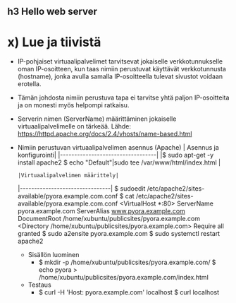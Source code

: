## h3 Hello web server

# x) Lue ja tiivistä

- IP-pohjaiset virtuaalipalvelimet tarvitsevat jokaiselle verkkotunnukselle oman IP-osoitteen, kun taas nimiin perustuvat käyttävät verkkotunnusta (hostname), jonka avulla samalla IP-osoitteella tulevat sivustot voidaan erotella.
- Tämän johdosta nimiin perustuva tapa ei tarvitse yhtä paljon IP-osoitteita ja on monesti myös helpompi ratkaisu.
- Serverin nimen (ServerName) määrittäminen jokaiselle virtuaalipalvelimelle on tärkeää.
Lähde: https://httpd.apache.org/docs/2.4/vhosts/name-based.html
- Nimiin perustuvan virtuaalipalvelimen asennus (Apache)
      | Asennus ja konfigurointi|
      |----------------------------------|
      |$ sudo apt-get -y install apache2
      $ echo "Default"|sudo tee /var/www/html/index.html |
  
      |Virtuaalipalvelimen määrittely|
  |--------------------------------|
      $ sudoedit /etc/apache2/sites-available/pyora.example.com.conf
      $ cat /etc/apache2/sites-available/pyora.example.com.conf
      <VirtualHost *:80>
        ServerName pyora.example.com
        ServerAlias www.pyora.example.com
         DocumentRoot /home/xubuntu/publicsites/pyora.example.com
      <Directory /home/xubuntu/publicsites/pyora.example.com>
         Require all granted
      </Directory>
      </VirtualHost>
      $ sudo a2ensite pyora.example.com
      $ sudo systemctl restart apache2
  - Sisällön luominen
    - $ mkdir -p /home/xubuntu/publicsites/pyora.example.com/
      $ echo pyora > /home/xubuntu/publicsites/pyora.example.com/index.html
  - Testaus
    - $ curl -H 'Host: pyora.example.com' localhost
      $ curl localhost
